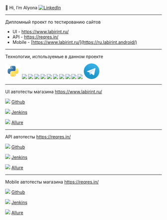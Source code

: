 👋 Hi, I’m Alyona [![LinkedIn](https://img.shields.io/badge/-LinkedIn-090909?style=for-the-badge&logo=linkedin&logoColor=007BB6)](http://www.linkedin.com/in/alyona-chistyakova-0a6555b6)
________________________________________________________________________________________________________________
Дипломный проект по тестированию сайтов
* UI - https://www.labirint.ru/
* API - https://reqres.in/
* Mobile - [https://www.labirint.ru/](https://ru.labirint.android/)
____________________________________________________________________________________________
Технологии, используемые в данном проекте

<img src="https://raw.githubusercontent.com/github/explore/80688e429a7d4ef2fca1e82350fe8e3517d3494d/topics/python/python.png" width="50"> <img src="https://user-images.githubusercontent.com/107774229/198146350-1c541de9-3ef0-429a-a9cb-96aae4444891.png" width="70"> <img src="https://user-images.githubusercontent.com/107774229/198147302-69cd2396-c805-4bc5-acba-ca6a47cacbd1.png" width="50"> <img src="https://user-images.githubusercontent.com/107774229/198146505-9425db7d-e708-4ec8-85d5-d88228509739.svg" width="50"> <img src="https://user-images.githubusercontent.com/107774229/198146535-a68da1cf-b3cf-4024-84b7-35e6d3ba7025.svg" width="50"> <img src="https://user-images.githubusercontent.com/107774229/198146634-b6bcaa30-66ee-4b56-8181-39c2183257ff.svg" width="50"> <img src="https://user-images.githubusercontent.com/107774229/198146647-42f39a19-07b2-4bde-b21a-b570aa703f09.svg" width="50"> <img src="https://user-images.githubusercontent.com/107774229/198147514-a2f009e7-8a04-4ed4-b9b3-0eea679c5462.png" width="50"> <img src="https://user-images.githubusercontent.com/107774229/198147681-43eb604e-9198-40e1-bc23-36670c085bb4.svg" width="50"> <img src="https://user-images.githubusercontent.com/107774229/198148272-ca938bb6-ad63-463e-aea7-96076220baf8.png" width="50"> <img src="https://user-images.githubusercontent.com/107774229/198148505-756c5f1d-af5b-418b-9d7d-402ad75c5ee8.svg" width="50"> <img src="https://raw.githubusercontent.com/github/explore/80688e429a7d4ef2fca1e82350fe8e3517d3494d/topics/telegram/telegram.png" width="50">
____________________________________________________________________________________________
UI автотесты магазина https://www.labirint.ru/

<img src="https://user-images.githubusercontent.com/107774229/198847951-b29f6b8c-6fa6-4ebc-aecf-f42c5fa92984.svg" width="25"> <a href="https://github.com/satrn8/test_page_object" target="_blank">Github</a> 

<img src="https://user-images.githubusercontent.com/107774229/198146350-1c541de9-3ef0-429a-a9cb-96aae4444891.png" width="25"> <a href="https://github.com/satrn8/test_page_object" target="_blank">Jenkins</a> 

<img src="https://user-images.githubusercontent.com/107774229/198146647-42f39a19-07b2-4bde-b21a-b570aa703f09.svg" width="25"> <a href="https://github.com/satrn8/test_page_object" target="_blank">Allure</a> 

____________________________________________________________________________________________
API автотесты https://reqres.in/

<img src="https://user-images.githubusercontent.com/107774229/198847951-b29f6b8c-6fa6-4ebc-aecf-f42c5fa92984.svg" width="25"> <a href="https://github.com/satrn8/test_page_object" target="_blank">Github</a> 

<img src="https://user-images.githubusercontent.com/107774229/198146350-1c541de9-3ef0-429a-a9cb-96aae4444891.png" width="25"> <a href="https://github.com/satrn8/test_page_object" target="_blank">Jenkins</a> 

<img src="https://user-images.githubusercontent.com/107774229/198146647-42f39a19-07b2-4bde-b21a-b570aa703f09.svg" width="25"> <a href="https://github.com/satrn8/test_page_object" target="_blank">Allure</a> 
____________________________________________________________________________________________
Mobile автотесты магазина https://reqres.in/

<img src="https://user-images.githubusercontent.com/107774229/198847951-b29f6b8c-6fa6-4ebc-aecf-f42c5fa92984.svg" width="25"> <a href="https://github.com/satrn8/test_api" target="_blank">Github</a> 

<img src="https://user-images.githubusercontent.com/107774229/198146350-1c541de9-3ef0-429a-a9cb-96aae4444891.png" width="25"> <a href="https://github.com/satrn8/test_page_object" target="_blank">Jenkins</a> 

<img src="https://user-images.githubusercontent.com/107774229/198146647-42f39a19-07b2-4bde-b21a-b570aa703f09.svg" width="25"> <a href="https://github.com/satrn8/test_page_object" target="_blank">Allure</a> 

<!---
satrn8/satrn8 is a ✨ special ✨ repository because its `README.md` (this file) appears on your GitHub profile.
You can click the Preview link to take a look at your changes.
--->
